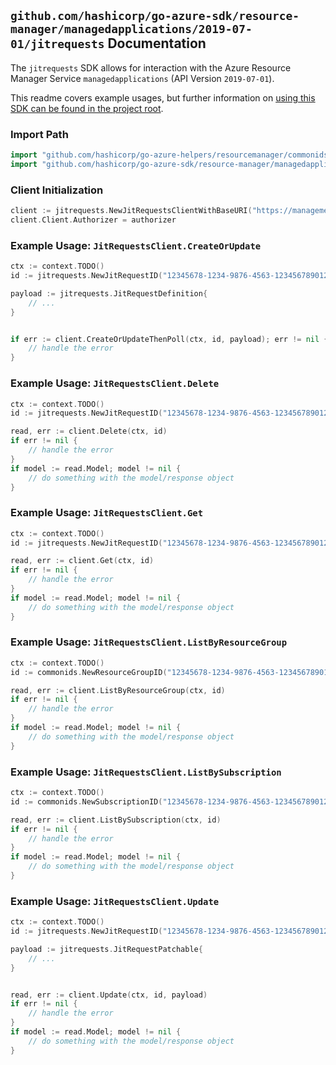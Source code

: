 
## `github.com/hashicorp/go-azure-sdk/resource-manager/managedapplications/2019-07-01/jitrequests` Documentation

The `jitrequests` SDK allows for interaction with the Azure Resource Manager Service `managedapplications` (API Version `2019-07-01`).

This readme covers example usages, but further information on [using this SDK can be found in the project root](https://github.com/hashicorp/go-azure-sdk/tree/main/docs).

### Import Path

```go
import "github.com/hashicorp/go-azure-helpers/resourcemanager/commonids"
import "github.com/hashicorp/go-azure-sdk/resource-manager/managedapplications/2019-07-01/jitrequests"
```


### Client Initialization

```go
client := jitrequests.NewJitRequestsClientWithBaseURI("https://management.azure.com")
client.Client.Authorizer = authorizer
```


### Example Usage: `JitRequestsClient.CreateOrUpdate`

```go
ctx := context.TODO()
id := jitrequests.NewJitRequestID("12345678-1234-9876-4563-123456789012", "example-resource-group", "jitRequestValue")

payload := jitrequests.JitRequestDefinition{
	// ...
}


if err := client.CreateOrUpdateThenPoll(ctx, id, payload); err != nil {
	// handle the error
}
```


### Example Usage: `JitRequestsClient.Delete`

```go
ctx := context.TODO()
id := jitrequests.NewJitRequestID("12345678-1234-9876-4563-123456789012", "example-resource-group", "jitRequestValue")

read, err := client.Delete(ctx, id)
if err != nil {
	// handle the error
}
if model := read.Model; model != nil {
	// do something with the model/response object
}
```


### Example Usage: `JitRequestsClient.Get`

```go
ctx := context.TODO()
id := jitrequests.NewJitRequestID("12345678-1234-9876-4563-123456789012", "example-resource-group", "jitRequestValue")

read, err := client.Get(ctx, id)
if err != nil {
	// handle the error
}
if model := read.Model; model != nil {
	// do something with the model/response object
}
```


### Example Usage: `JitRequestsClient.ListByResourceGroup`

```go
ctx := context.TODO()
id := commonids.NewResourceGroupID("12345678-1234-9876-4563-123456789012", "example-resource-group")

read, err := client.ListByResourceGroup(ctx, id)
if err != nil {
	// handle the error
}
if model := read.Model; model != nil {
	// do something with the model/response object
}
```


### Example Usage: `JitRequestsClient.ListBySubscription`

```go
ctx := context.TODO()
id := commonids.NewSubscriptionID("12345678-1234-9876-4563-123456789012")

read, err := client.ListBySubscription(ctx, id)
if err != nil {
	// handle the error
}
if model := read.Model; model != nil {
	// do something with the model/response object
}
```


### Example Usage: `JitRequestsClient.Update`

```go
ctx := context.TODO()
id := jitrequests.NewJitRequestID("12345678-1234-9876-4563-123456789012", "example-resource-group", "jitRequestValue")

payload := jitrequests.JitRequestPatchable{
	// ...
}


read, err := client.Update(ctx, id, payload)
if err != nil {
	// handle the error
}
if model := read.Model; model != nil {
	// do something with the model/response object
}
```
